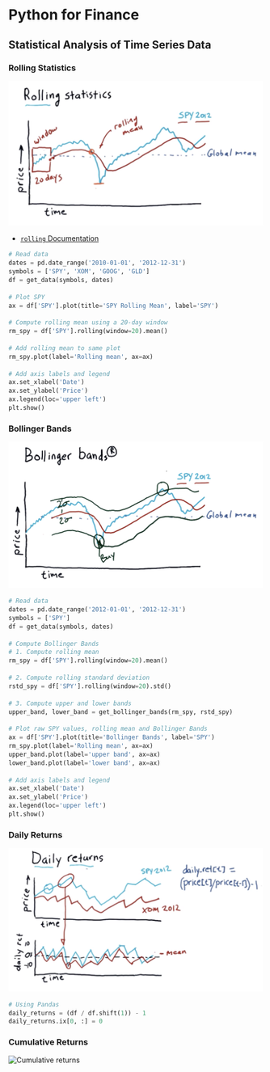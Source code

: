 # Python for Finance

## Statistical Analysis of Time Series Data

### Rolling Statistics
![Rolling statistics](https://raw.githubusercontent.com/fosdickio/til/master/python/img/rolling-statistics.png)

- [`rolling` Documentation](https://pandas.pydata.org/pandas-docs/stable/reference/api/pandas.DataFrame.rolling.html)

```python
# Read data
dates = pd.date_range('2010-01-01', '2012-12-31')
symbols = ['SPY', 'XOM', 'GOOG', 'GLD']
df = get_data(symbols, dates)

# Plot SPY
ax = df['SPY'].plot(title='SPY Rolling Mean', label='SPY')

# Compute rolling mean using a 20-day window
rm_spy = df['SPY'].rolling(window=20).mean()

# Add rolling mean to same plot
rm_spy.plot(label='Rolling mean', ax=ax)

# Add axis labels and legend
ax.set_xlabel('Date')
ax.set_ylabel('Price')
ax.legend(loc='upper left')
plt.show()
```

### Bollinger Bands
![Rolling statistics](https://raw.githubusercontent.com/fosdickio/til/master/python/img/bollinger-bands.png)

```python
# Read data
dates = pd.date_range('2012-01-01', '2012-12-31')
symbols = ['SPY']
df = get_data(symbols, dates)

# Compute Bollinger Bands
# 1. Compute rolling mean
rm_spy = df['SPY'].rolling(window=20).mean()

# 2. Compute rolling standard deviation
rstd_spy = df['SPY'].rolling(window=20).std()

# 3. Compute upper and lower bands
upper_band, lower_band = get_bollinger_bands(rm_spy, rstd_spy)

# Plot raw SPY values, rolling mean and Bollinger Bands
ax = df['SPY'].plot(title='Bollinger Bands', label='SPY')
rm_spy.plot(label='Rolling mean', ax=ax)
upper_band.plot(label='upper band', ax=ax)
lower_band.plot(label='lower band', ax=ax)

# Add axis labels and legend
ax.set_xlabel('Date')
ax.set_ylabel('Price')
ax.legend(loc='upper left')
plt.show()
```

### Daily Returns
![Daily returns](https://raw.githubusercontent.com/fosdickio/til/master/python/img/daily-returns.png)

```python
# Using Pandas
daily_returns = (df / df.shift(1)) - 1
daily_returns.ix[0, :] = 0
```

### Cumulative Returns
![Cumulative returns](https://raw.githubusercontent.com/fosdickio/til/python/finance/img/cumulative-returns.png)

